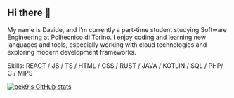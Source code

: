 ## Hi there 👋
My name is Davide, and I’m currently a part-time student studying Software Engineering at Politecnico di Torino. I enjoy coding and learning new languages and tools, especially working with cloud technologies and exploring modern development frameworks.

Skills: REACT / JS / TS / HTML / CSS / RUST / JAVA / KOTLIN / SQL / PHP/ C / MIPS

[![pex9's GitHub stats](https://github-readme-stats.vercel.app/api?username=pex9)](https://github.com/pex9/github-readme-stats)

